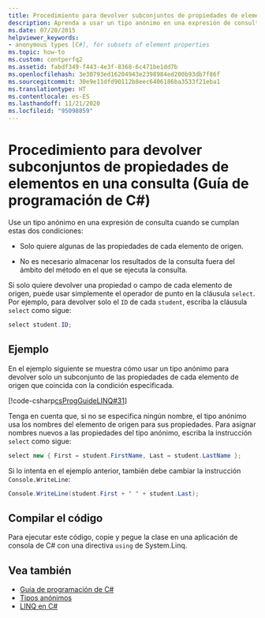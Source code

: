 ```yaml
---
title: Procedimiento para devolver subconjuntos de propiedades de elementos en una consulta - Guía de programación de C#
description: Aprenda a usar un tipo anónimo en una expresión de consulta de C# para devolver algunas de las propiedades de cada elemento de origen.
ms.date: 07/20/2015
helpviewer_keywords:
- anonymous types [C#], for subsets of element properties
ms.topic: how-to
ms.custom: contperfq2
ms.assetid: fabdf349-f443-4e3f-8368-6c471be1dd7b
ms.openlocfilehash: 3e30793ed16204943e2398984ed200b93db7f86f
ms.sourcegitcommit: 30e9e11dfd90112b8eec6406186ba3533f21eba1
ms.translationtype: HT
ms.contentlocale: es-ES
ms.lasthandoff: 11/21/2020
ms.locfileid: "95098859"
---
```

# <a name="how-to-return-subsets-of-element-properties-in-a-query-c-programming-guide"></a>Procedimiento para devolver subconjuntos de propiedades de elementos en una consulta (Guía de programación de C#)

Use un tipo anónimo en una expresión de consulta cuando se cumplan estas dos condiciones:  
  
- Solo quiere algunas de las propiedades de cada elemento de origen.  
  
- No es necesario almacenar los resultados de la consulta fuera del ámbito del método en el que se ejecuta la consulta.  
  
 Si solo quiere devolver una propiedad o campo de cada elemento de origen, puede usar simplemente el operador de punto en la cláusula `select`. Por ejemplo, para devolver solo el `ID` de cada `student`, escriba la cláusula `select` como sigue:  
  
```csharp  
select student.ID;  
```  
  
## <a name="example"></a>Ejemplo  

 En el ejemplo siguiente se muestra cómo usar un tipo anónimo para devolver solo un subconjunto de las propiedades de cada elemento de origen que coincida con la condición especificada.  
  
 [!code-csharp[csProgGuideLINQ#31](~/samples/snippets/csharp/VS_Snippets_VBCSharp/csProgGuideLINQ/CS/csRef30LangFeatures_2.cs#31)]  
  
 Tenga en cuenta que, si no se especifica ningún nombre, el tipo anónimo usa los nombres del elemento de origen para sus propiedades. Para asignar nombres nuevos a las propiedades del tipo anónimo, escriba la instrucción `select` como sigue:  
  
```csharp  
select new { First = student.FirstName, Last = student.LastName };  
```  
  
 Si lo intenta en el ejemplo anterior, también debe cambiar la instrucción `Console.WriteLine`:  
  
```csharp  
Console.WriteLine(student.First + " " + student.Last);  
```  
  
## <a name="compiling-the-code"></a>Compilar el código  
  
Para ejecutar este código, copie y pegue la clase en una aplicación de consola de C# con una directiva `using` de System.Linq.
  
## <a name="see-also"></a>Vea también

- [Guía de programación de C#](../index.md)
- [Tipos anónimos](./anonymous-types.md)
- [LINQ en C#](../../linq/index.md)
